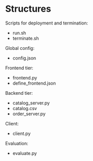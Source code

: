 # Structures
Scripts for deployment and termination:
- run.sh
- terminate.sh

Global config:
- config.json

Frontend tier:
- frontend.py
- define_frontend.json

Backend tier:
- catalog_server.py
- catalog.csv
- order_server.py

Client:
- client.py

Evaluation:
- evaluate.py
